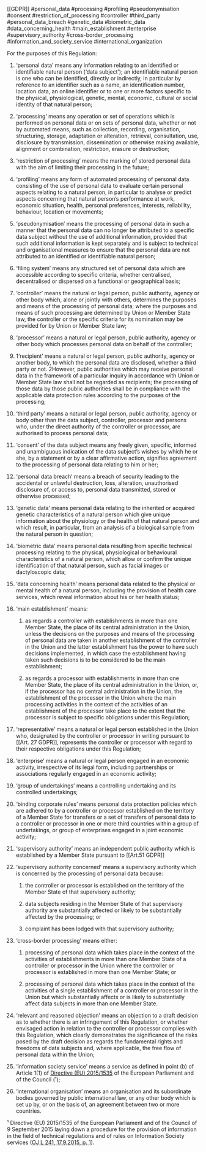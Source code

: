 [[GDPR]] #personal_data #processing #profiling #pseudonymisation #consent #restriction_of_processing #controller #third_party #personal_data_breach #genetic_data #biometric_data #data_concerning_health #main_establishment #enterprise  #supervisory_authority #cross-border_processing #information_and_society_service #international_organization 

For the purposes of this Regulation:



1. ‘personal data’ means any information relating to an identified or identifiable natural person (‘data subject’); an identifiable natural person is one who can be identified, directly or indirectly, in particular by reference to an identifier such as a name, an identification number, location data, an online identifier or to one or more factors specific to the physical, physiological, genetic, mental, economic, cultural or social identity of that natural person;

2. ‘processing’ means any operation or set of operations which is performed on personal data or on sets of personal data, whether or not by automated means, such as collection, recording, organisation, structuring, storage, adaptation or alteration, retrieval, consultation, use, disclosure by transmission, dissemination or otherwise making available, alignment or combination, restriction, erasure or destruction;

3. ‘restriction of processing’ means the marking of stored personal data with the aim of limiting their processing in the future;

4. ‘profiling’ means any form of automated processing of personal data consisting of the use of personal data to evaluate certain personal aspects relating to a natural person, in particular to analyse or predict aspects concerning that natural person’s performance at work, economic situation, health, personal preferences, interests, reliability, behaviour, location or movements;

5. ‘pseudonymisation’ means the processing of personal data in such a manner that the personal data can no longer be attributed to a specific data subject without the use of additional information, provided that such additional information is kept separately and is subject to technical and organisational measures to ensure that the personal data are not attributed to an identified or identifiable natural person;

6. ‘filing system’ means any structured set of personal data which are accessible according to specific criteria, whether centralised, decentralised or dispersed on a functional or geographical basis;

7. ‘controller’ means the natural or legal person, public authority, agency or other body which, alone or jointly with others, determines the purposes and means of the processing of personal data; where the purposes and means of such processing are determined by Union or Member State law, the controller or the specific criteria for its nomination may be provided for by Union or Member State law;

8. ‘processor’ means a natural or legal person, public authority, agency or other body which processes personal data on behalf of the controller;

9. 1‘recipient’ means a natural or legal person, public authority, agency or another body, to which the personal data are disclosed, whether a third party or not. 2However, public authorities which may receive personal data in the framework of a particular inquiry in accordance with Union or Member State law shall not be regarded as recipients; the processing of those data by those public authorities shall be in compliance with the applicable data protection rules according to the purposes of the processing;

10. ‘third party’ means a natural or legal person, public authority, agency or body other than the data subject, controller, processor and persons who, under the direct authority of the controller or processor, are authorised to process personal data;

11. ‘consent’ of the data subject means any freely given, specific, informed and unambiguous indication of the data subject’s wishes by which he or she, by a statement or by a clear affirmative action, signifies agreement to the processing of personal data relating to him or her;

12. ‘personal data breach’ means a breach of security leading to the accidental or unlawful destruction, loss, alteration, unauthorised disclosure of, or access to, personal data transmitted, stored or otherwise processed;

13. ‘genetic data’ means personal data relating to the inherited or acquired genetic characteristics of a natural person which give unique information about the physiology or the health of that natural person and which result, in particular, from an analysis of a biological sample from the natural person in question;

14. ‘biometric data’ means personal data resulting from specific technical processing relating to the physical, physiological or behavioural characteristics of a natural person, which allow or confirm the unique identification of that natural person, such as facial images or dactyloscopic data;

15. ‘data concerning health’ means personal data related to the physical or mental health of a natural person, including the provision of health care services, which reveal information about his or her health status;

16. ‘main establishment’ means:

	
	1. as regards a controller with establishments in more than one Member State, the place of its central administration in the Union, unless the decisions on the purposes and means of the processing of personal data are taken in another establishment of the controller in the Union and the latter establishment has the power to have such decisions implemented, in which case the establishment having taken such decisions is to be considered to be the main establishment;
	
	2. as regards a processor with establishments in more than one Member State, the place of its central administration in the Union, or, if the processor has no central administration in the Union, the establishment of the processor in the Union where the main processing activities in the context of the activities of an establishment of the processor take place to the extent that the processor is subject to specific obligations under this Regulation;


17. ‘representative’ means a natural or legal person established in the Union who, designated by the controller or processor in writing pursuant to [[Art. 27 GDPR]], represents the controller or processor with regard to their respective obligations under this Regulation;

18. ‘enterprise’ means a natural or legal person engaged in an economic activity, irrespective of its legal form, including partnerships or associations regularly engaged in an economic activity;

19. ‘group of undertakings’ means a controlling undertaking and its controlled undertakings;

20. ‘binding corporate rules’ means personal data protection policies which are adhered to by a controller or processor established on the territory of a Member State for transfers or a set of transfers of personal data to a controller or processor in one or more third countries within a group of undertakings, or group of enterprises engaged in a joint economic activity;

21. ‘supervisory authority’ means an independent public authority which is established by a Member State pursuant to [[Art.51 GDPR]]
22. ‘supervisory authority concerned’ means a supervisory authority which is concerned by the processing of personal data because:

	
	1. the controller or processor is established on the territory of the Member State of that supervisory authority;
	
	 2. data subjects residing in the Member State of that supervisory authority are substantially affected or likely to be substantially affected by the processing; or
	 3. complaint has been lodged with that supervisory authority;


23. ‘cross-border processing’ means either:

	
	1. processing of personal data which takes place in the context of the activities of establishments in more than one Member State of a controller or processor in the Union where the controller or processor is established in more than one Member State; or
	
	2. processing of personal data which takes place in the context of the activities of a single establishment of a controller or processor in the Union but which substantially affects or is likely to substantially affect data subjects in more than one Member State.


24. ‘relevant and reasoned objection’ means an objection to a draft decision as to whether there is an infringement of this Regulation, or whether envisaged action in relation to the controller or processor complies with this Regulation, which clearly demonstrates the significance of the risks posed by the draft decision as regards the fundamental rights and freedoms of data subjects and, where applicable, the free flow of personal data within the Union;

25. ‘information society service’ means a service as defined in point (b) of Article 1(1) of [Directive (EU) 2015/1535](http://eur-lex.europa.eu/legal-content/EN/TXT/HTML/?uri=CELEX:32015L1535) of the European Parliament and of the Council (¹);

26. ‘international organisation’ means an organisation and its subordinate bodies governed by public international law, or any other body which is set up by, or on the basis of, an agreement between two or more countries.



¹ Directive (EU) 2015/1535 of the European Parliament and of the Council of 9 September 2015 laying down a procedure for the provision of information in the field of technical regulations and of rules on Information Society services ([OJ L 241, 17.9.2015, p. 1](http://eur-lex.europa.eu/legal-content/EN/AUTO/?uri=OJ:L:2015:241:TOC)).




